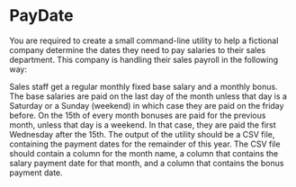 # PayDate

You are required to create a small command-line utility to help a fictional company determine the dates they need to pay salaries to their sales department. This company is handling their sales payroll in the following way:

Sales staff get a regular monthly fixed base salary and a monthly bonus.
The base salaries are paid on the last day of the month unless that day is a Saturday or a Sunday (weekend) in which case they are paid on the friday before.
On the 15th of every month bonuses are paid for the previous month, unless that day is a weekend. In that case, they are paid the first Wednesday after the 15th.
The output of the utility should be a CSV file, containing the payment dates for the remainder of this year. The CSV file should contain a column for the month name, a column that contains the salary payment date for that month, and a column that contains the bonus payment date.
